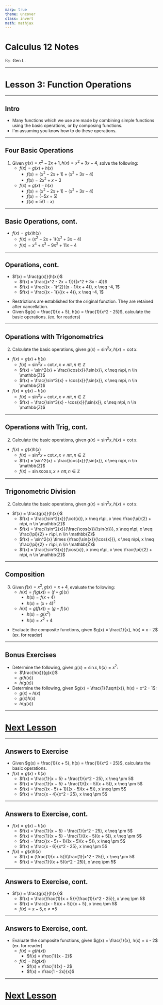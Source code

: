 ```yaml
---
marp: true
theme: uncover
class: invert
math: mathjax
---
```


# <!--fit--> Calculus 12 Notes
<span style="color:grey">By:</span> Gen L.

<!--_footer: In partnership with Hyperion University, 2025-->

---

# Lesson 3: Function Operations

---

<!--paginate: true-->

## Intro

* Many functions which we use are made by combining simple functions using the basic operations, or by composing functions.
* I'm assuming you know how to do these operations.

---

## Four Basic Operations

1. Given $g(x) = x^2 - 2x + 1, h(x) = x^2 + 3x - 4$, solve the following:
    - $f(x) = g(x) + h(x)$
        * $f(x) = (x^2 - 2x + 1) + (x^2 + 3x - 4)$
        * $f(x) = 2x^2 + x - 3$
    - $f(x) = g(x) - h(x)$
        * $f(x) = (x^2 - 2x + 1) - (x^2 + 3x - 4)$
        * $f(x) = (-5x + 5)$
        * $f(x) = 5(1 - x)$


---

## Basic Operations, cont.

- $f(x) = g(x)h(x)$
    * $f(x) = (x^2 - 2x + 1)(x^2 + 3x - 4)$
    * $f(x) = x^4 + x^3 - 9x^2 + 11x - 4$

---

## Operations, cont.

- $f(x) = \frac{g(x)}{h(x)}$
    * $f(x) = \frac{(x^2 - 2x + 1)}{(x^2 + 3x - 4)}$
    * $f(x) = \frac{(x - 1)^2}{(x - 1)(x + 4)}, x \neq -4, 1$
    * $f(x) = \frac{(x - 1)}{(x + 4)}, x \neq -4, 1$

* Restrictions are established for the original function. They are retained after cancellation.
* Given $g(x) = \frac{1}{x + 5}, h(x) = \frac{1}{x^2 - 25}$, calculate the basic operations. (ex. for readers)

---

## Operations with Trigonometrics

2. Calculate the basic operations, given $g(x) = \sin^2{x}, h(x) = \cot{x}$.
* $f(x) = g(x) + h(x)$
    * $f(x) = \sin^2{x} + \cot{x}, x \neq n\pi, n \in \mathbb{Z}$
    * $f(x) = \sin^2{x} + \frac{\cos{x}}{\sin{x}}, x \neq n\pi, n \in \mathbb{Z}$
    * $f(x) = \frac{\sin^3{x} + \cos{x}}{\sin{x}}, x \neq n\pi, n \in \mathbb{Z}$
* $f(x) = g(x) - h(x)$
    * $f(x) = \sin^2{x} + \cot{x}, x \neq n\pi, n \in \mathbb{Z}$
    * $f(x) = \frac{\sin^3{x} - \cos{x}}{\sin{x}}, x \neq n\pi, n \in \mathbb{Z}$

---

## Operations with Trig, cont.

2. Calculate the basic operations, given $g(x) = \sin^2{x}, h(x) = \cot{x}$.
* $f(x) = g(x)h(x)$
    * $f(x) = \sin^2{x} + \cot{x}, x \neq n\pi, n \in \mathbb{Z}$
    * $f(x) = \sin^2{x} + \frac{\cos{x}}{\sin{x}}, x \neq n\pi, n \in \mathbb{Z}$
    * $f(x) = \sin{x}\cos{x}, x \neq n\pi, n \in \mathbb{Z}$

---

## Trigonometric Division

2. Calculate the basic operations, given $g(x) = \sin^2{x}, h(x) = \cot{x}$.
* $f(x) = \frac{g(x)}{h(x)}$
    * $f(x) = \frac{\sin^2{x}}{\cot{x}}, x \neq n\pi, x \neq \frac{\pi}{2} + n\pi, n \in \mathbb{Z}$
    * $f(x) = \frac{\sin^2{x}}{\frac{\cos{x}}{\sin{x}}}, x \neq n\pi, x \neq \frac{\pi}{2} + n\pi, n \in \mathbb{Z}$
    * $f(x) = \sin^2{x} \times {\frac{\sin{x}}{\cos{x}}}, x \neq n\pi, x \neq \frac{\pi}{2} + n\pi, n \in \mathbb{Z}$
    * $f(x) = \frac{\sin^3{x}}{\cos{x}}, x \neq n\pi, x \neq \frac{\pi}{2} + n\pi, n \in \mathbb{Z}$

---

## Composition

3. Given $f(x) = x^2, g(x) = x + 4$, evaluate the following:
    - $h(x) = f(g(x)) = (f \circ g)(x)$
        * $h(x) = f(x + 4)$
        * $h(x) = (x + 4)^2$
    - $h(x) = g(f(x)) = (g \circ f)(x)$
        * $h(x) = g(x^2)$
        * $h(x) = x^2 + 4$

* Evaluate the composite functions, given $g(x) = \frac{1}{x}, h(x) = x - 2$ (ex. for reader)

---

## Bonus Exercises

* Determine the following, given $g(x) = \sin{x}, h(x) = x^2$:
    * $\frac{h(x)}{g(x)}$
    * $g(h(x))$
    * $h(g(x))$
* Determine the following, given $g(x) = \frac{1}{\sqrt{x}}, h(x) = x^2 - 1$:
    * $g(x) + h(x)$
    * $g(x)h(x)$
    * $h(g(x))$

---

# [Next Lesson](Lesson%204.html)

<!--_footer: Next page for exercise answers! -->

---

## Answers to Exercise

* Given $g(x) = \frac{1}{x + 5}, h(x) = \frac{1}{x^2 - 25}$, calculate the basic operations.
* $f(x) = g(x) + h(x)$
    - $f(x) = \frac{1}{x + 5} + \frac{1}{x^2 - 25}, x \neq \pm 5$
    - $f(x) = \frac{1}{x + 5} + \frac{1}{(x - 5)(x + 5)}, x \neq \pm 5$
    - $f(x) = \frac{(x - 5) + 1}{(x - 5)(x + 5)}, x \neq \pm 5$
    - $f(x) = \frac{x - 4}{x^2 - 25}, x \neq \pm 5$

---

## Answers to Exercise, cont.

* $f(x) = g(x) - h(x)$
    - $f(x) = \frac{1}{x + 5} - \frac{1}{x^2 - 25}, x \neq \pm 5$
    - $f(x) = \frac{1}{x + 5} - \frac{1}{(x - 5)(x + 5)}, x \neq \pm 5$
    - $f(x) = \frac{(x - 5) - 1}{(x - 5)(x + 5)}, x \neq \pm 5$
    - $f(x) = \frac{x - 6}{x^2 - 25}, x \neq \pm 5$
* $f(x) = g(x)h(x)$
    - $f(x) = (\frac{1}{x + 5})(\frac{1}{x^2 - 25}), x \neq \pm 5$
    - $f(x) = \frac{1}{(x + 5)(x^2 - 25)}, x \neq \pm 5$

---

## Answers to Exercise, cont.

* $f(x) = \frac{g(x)}{h(x)}$
    - $f(x) = \frac{\frac{1}{x + 5}}{\frac{1}{x^2 - 25}}, x \neq \pm 5$
    - $f(x) = \frac{(x - 5)(x + 5)}{x + 5}, x \neq \pm 5$
    - $f(x) = x - 5, x \neq \pm 5$

---

## Answers to Exercise, cont.

* Evaluate the composite functions, given $g(x) = \frac{1}{x}, h(x) = x - 2$ (ex. for reader)
    * $f(x) = g(h(x))$
        * $f(x) = \frac{1}{x - 2}$
    * $f(x) = h(g(x))$
        * $f(x) = \frac{1}{x} - 2$
        * $f(x) = \frac{1 - 2x}{x}$

---

# [Next Lesson](Lesson%204.html)